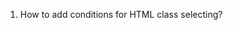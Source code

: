 1. How to add conditions for HTML class selecting?
    
    <div class="<%= 'ok' if @status == 'success' %>">
    <div class="<%= @success ? 'good' : 'bad' %>">
